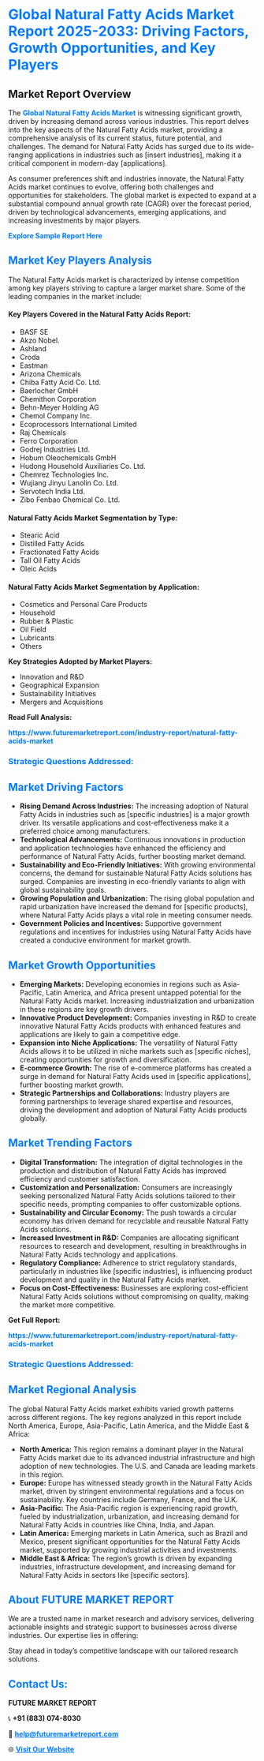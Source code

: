 <h1 style="color: #007BFF;">Global Natural Fatty Acids Market Report 2025-2033: Driving Factors, Growth Opportunities, and Key Players</h1>

<section id="overview">
<h2>Market Report Overview</h2>
<p>The <a href="https://www.futuremarketreport.com/industry-report/natural-fatty-acids-market" style="color: #007BFF; text-decoration: none;"><strong>Global Natural Fatty Acids Market</strong></a> is witnessing significant growth, driven by increasing demand across various industries. This report delves into the key aspects of the Natural Fatty Acids market, providing a comprehensive analysis of its current status, future potential, and challenges. The demand for Natural Fatty Acids has surged due to its wide-ranging applications in industries such as [insert industries], making it a critical component in modern-day [applications].</p>
<p>As consumer preferences shift and industries innovate, the Natural Fatty Acids market continues to evolve, offering both challenges and opportunities for stakeholders. The global market is expected to expand at a substantial compound annual growth rate (CAGR) over the forecast period, driven by technological advancements, emerging applications, and increasing investments by major players.</p>
</section>

<section id="overview">
<p><a href="https://www.futuremarketreport.com/request-sample/reportId=86141" style="color: #007BFF; text-decoration: none;"><strong>Explore Sample Report Here</strong></a></p>
</section>

<section id="key-players">
<h2 style="color: #007BFF;">Market Key Players Analysis</h2>
<p>The Natural Fatty Acids market is characterized by intense competition among key players striving to capture a larger market share. Some of the leading companies in the market include:</p>
<h4>Key Players Covered in the Natural Fatty Acids Report:</h4>
<ul><li>BASF SE</li><li>Akzo Nobel.</li><li>Ashland</li><li>Croda</li><li>Eastman</li><li>Arizona Chemicals</li><li>Chiba Fatty Acid Co. Ltd.</li><li>Baerlocher GmbH</li><li>Chemithon Corporation</li><li>Behn-Meyer Holding AG</li><li>Chemol Company Inc.</li><li>Ecoprocessors International Limited</li><li>Raj Chemicals</li><li>Ferro Corporation</li><li>Godrej Industries Ltd.</li><li>Hobum Oleochemicals GmbH</li><li>Hudong Household Auxiliaries Co. Ltd.</li><li>Chemrez Technologies Inc.</li><li>Wujiang Jinyu Lanolin Co. Ltd.</li><li>Servotech India Ltd.</li><li>Zibo Fenbao Chemical Co. Ltd.</li></ul>
<h4>Natural Fatty Acids Market Segmentation by Type:</h4>
<ul><li>Stearic Acid</li><li>Distilled Fatty Acids</li><li>Fractionated Fatty Acids</li><li>Tall Oil Fatty Acids</li><li>Oleic Acids</li></ul>

<h4>Natural Fatty Acids Market Segmentation by Application:</h4>
<ul><li>Cosmetics and Personal Care Products</li><li>Household</li><li>Rubber &amp; Plastic</li><li>Oil Field</li><li>Lubricants</li><li>Others</li></ul>
<p><strong>Key Strategies Adopted by Market Players:</strong></p>
<ul>
<li>Innovation and R&D</li>
<li>Geographical Expansion</li>
<li>Sustainability Initiatives</li>
<li>Mergers and Acquisitions</li>
</ul>
</section>

<section>
<p><strong>Read Full Analysis: </strong></p><a href="https://www.futuremarketreport.com/industry-report/natural-fatty-acids-market" style="color: #007BFF; text-decoration: none;"><strong>https://www.futuremarketreport.com/industry-report/natural-fatty-acids-market</strong></a>
<h3 style="color: #007BFF;">Strategic Questions Addressed:</h3>
</section>

<section id="driving-factors">
<h2 style="color: #007BFF;">Market Driving Factors</h2>
<ul>
<li><strong>Rising Demand Across Industries:</strong> The increasing adoption of Natural Fatty Acids in industries such as [specific industries] is a major growth driver. Its versatile applications and cost-effectiveness make it a preferred choice among manufacturers.</li>
<li><strong>Technological Advancements:</strong> Continuous innovations in production and application technologies have enhanced the efficiency and performance of Natural Fatty Acids, further boosting market demand.</li>
<li><strong>Sustainability and Eco-Friendly Initiatives:</strong> With growing environmental concerns, the demand for sustainable Natural Fatty Acids solutions has surged. Companies are investing in eco-friendly variants to align with global sustainability goals.</li>
<li><strong>Growing Population and Urbanization:</strong> The rising global population and rapid urbanization have increased the demand for [specific products], where Natural Fatty Acids plays a vital role in meeting consumer needs.</li>
<li><strong>Government Policies and Incentives:</strong> Supportive government regulations and incentives for industries using Natural Fatty Acids have created a conducive environment for market growth.</li>
</ul>
</section>

<section id="growth-opportunities">
<h2 style="color: #007BFF;">Market Growth Opportunities</h2>
<ul>
<li><strong>Emerging Markets:</strong> Developing economies in regions such as Asia-Pacific, Latin America, and Africa present untapped potential for the Natural Fatty Acids market. Increasing industrialization and urbanization in these regions are key growth drivers.</li>
<li><strong>Innovative Product Development:</strong> Companies investing in R&D to create innovative Natural Fatty Acids products with enhanced features and applications are likely to gain a competitive edge.</li>
<li><strong>Expansion into Niche Applications:</strong> The versatility of Natural Fatty Acids allows it to be utilized in niche markets such as [specific niches], creating opportunities for growth and diversification.</li>
<li><strong>E-commerce Growth:</strong> The rise of e-commerce platforms has created a surge in demand for Natural Fatty Acids used in [specific applications], further boosting market growth.</li>
<li><strong>Strategic Partnerships and Collaborations:</strong> Industry players are forming partnerships to leverage shared expertise and resources, driving the development and adoption of Natural Fatty Acids products globally.</li>
</ul>
</section>

<section id="trending-factors">
<h2 style="color: #007BFF;">Market Trending Factors</h2>
<ul>
<li><strong>Digital Transformation:</strong> The integration of digital technologies in the production and distribution of Natural Fatty Acids has improved efficiency and customer satisfaction.</li>
<li><strong>Customization and Personalization:</strong> Consumers are increasingly seeking personalized Natural Fatty Acids solutions tailored to their specific needs, prompting companies to offer customizable options.</li>
<li><strong>Sustainability and Circular Economy:</strong> The push towards a circular economy has driven demand for recyclable and reusable Natural Fatty Acids solutions.</li>
<li><strong>Increased Investment in R&D:</strong> Companies are allocating significant resources to research and development, resulting in breakthroughs in Natural Fatty Acids technology and applications.</li>
<li><strong>Regulatory Compliance:</strong> Adherence to strict regulatory standards, particularly in industries like [specific industries], is influencing product development and quality in the Natural Fatty Acids market.</li>
<li><strong>Focus on Cost-Effectiveness:</strong> Businesses are exploring cost-efficient Natural Fatty Acids solutions without compromising on quality, making the market more competitive.</li>
</ul>
</section>

<section>
<p><strong>Get Full Report: </strong></p><a href="https://www.futuremarketreport.com/industry-report/natural-fatty-acids-market" style="color: #007BFF; text-decoration: none;"><strong>https://www.futuremarketreport.com/industry-report/natural-fatty-acids-market</strong></a>
<h3 style="color: #007BFF;">Strategic Questions Addressed:</h3>
</section>


<section id="regional-analysis">
<h2 style="color: #007BFF;">Market Regional Analysis</h2>
<p>The global Natural Fatty Acids market exhibits varied growth patterns across different regions. The key regions analyzed in this report include North America, Europe, Asia-Pacific, Latin America, and the Middle East & Africa:</p>
<ul>
<li><strong>North America:</strong> This region remains a dominant player in the Natural Fatty Acids market due to its advanced industrial infrastructure and high adoption of new technologies. The U.S. and Canada are leading markets in this region.</li>
<li><strong>Europe:</strong> Europe has witnessed steady growth in the Natural Fatty Acids market, driven by stringent environmental regulations and a focus on sustainability. Key countries include Germany, France, and the U.K.</li>
<li><strong>Asia-Pacific:</strong> The Asia-Pacific region is experiencing rapid growth, fueled by industrialization, urbanization, and increasing demand for Natural Fatty Acids in countries like China, India, and Japan.</li>
<li><strong>Latin America:</strong> Emerging markets in Latin America, such as Brazil and Mexico, present significant opportunities for the Natural Fatty Acids market, supported by growing industrial activities and investments.</li>
<li><strong>Middle East & Africa:</strong> The region’s growth is driven by expanding industries, infrastructure development, and increasing demand for Natural Fatty Acids in sectors like [specific sectors].</li>
</ul>
</section>

<footer>
<h2 style="color: #007BFF;">About FUTURE MARKET REPORT</h2>
<p>We are a trusted name in market research and advisory services, delivering actionable insights and strategic support to businesses across diverse industries. Our expertise lies in offering:</p>

<p>Stay ahead in today’s competitive landscape with our tailored research solutions.</p>

<h2 style="color: #007BFF;">Contact Us:</h2>
<p><strong>FUTURE MARKET REPORT</strong></p>
<p>📞 <strong>+91 (883) 074-8030</strong></p>
<p>📧 <strong><a href="mailto:help@futuremarketreport.com" style="color: #007BFF;">help@futuremarketreport.com</a></strong></p>
<p>🌐 <strong><a href="https://www.futuremarketreport.com/" style="color: #007BFF;">Visit Our Website</a></strong></p>
</footer>